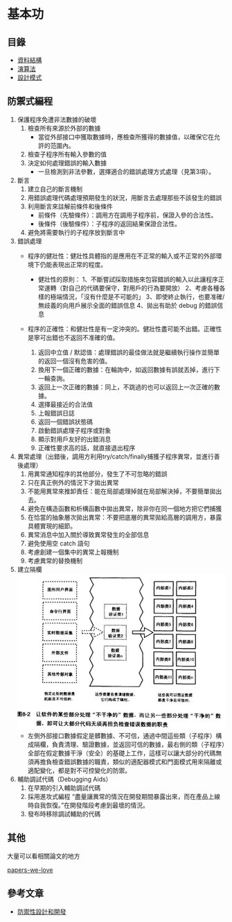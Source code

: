 # 基本功

## 目錄

* [資料結構](./資料結構.md)
* [演算法](./演算法.md)
* [設計模式](./設計模式.md)

## 防禦式編程

1. 保護程序免遭非法數據的破壞
    1. 檢查所有來源於外部的數據
        * 當從外部接口中獲取數據時，應檢查所獲得的數據值，以確保它在允許的范圍內。
    2. 檢查子程序所有輸入參數的值
    3. 決定如何處理錯誤的輸入數據
        * 一旦檢測到非法參數，選擇適合的錯誤處理方式處理（見第3項）。
2. 斷言
    1. 建立自己的斷言機制
    2. 用錯誤處理代碼處理預期發生的狀況，用斷言去處理那些不該發生的錯誤
    3. 利用斷言來註解前條件和後條件
        * 前條件（先驗條件）：調用方在調用子程序前，保證入參的合法性。
        * 後條件（後驗條件）：子程序的返回結果保證合法性。
    4. 避免將需要執行的子程序放到斷言中
3. 錯誤處理
    * 程序的健壯性：健壯性具體指的是應用在不正常的輸入或不正常的外部環境下仍能表現出正常的程度。
        * 健壯性的原則：
            1、不斷嘗試採取措施來包容錯誤的輸入以此讓程序正常運轉（對自己的代碼要保守，對用戶的行為要開放）
            2、考慮各種各樣的極端情況，「沒有什麼是不可能的」
            3、即使終止執行，也要准確/無歧義的向用戶展示全面的錯誤信息
            4、拋出有助於 debug 的錯誤信息

    * 程序的正確性：和健壯性是有一定沖突的。健壯性盡可能不出錯。正確性是寧可出錯也不返回不准確的值。
        1. 返回中立值 / 默認值：處理錯誤的最佳做法就是繼續執行操作並簡單的返回一個沒有危害的值。
        2. 換用下一個正確的數據：在輪詢中，如返回數據有誤就丟掉，進行下一輪查詢。
        3. 返回上一次正確的數據：同上，不跳過的也可以返回上一次正確的數據。
        4. 選擇最接近的合法值
        5. 上報錯誤日誌
        6. 返回一個錯誤狀態碼
        7. 啟動錯誤處理子程序或對象
        8. 顯示對用戶友好的出錯消息
        9. 正確性要求高的話，就直接退出程序
4. 異常處理（出錯後，調用方利用try/catch/finally捕獲子程序異常，並進行善後處理）
    1. 用異常通知程序的其他部分，發生了不可忽略的錯誤
    2. 只在真正例外的情況下才拋出異常
    3. 不能用異常來推卸責任：能在局部處理掉就在局部解決掉，不要簡單拋出去。
    4. 避免在構造函數和析構函數中拋出異常，除非你在同一個地方把它們捕獲
    5. 在恰當的抽象層次拋出異常：不要把底層的異常拋給高層的調用方，暴露具體實現的細節。
    6. 異常消息中加入關於導致異常發生的全部信息
    7. 避免使用空 catch 語句
    8. 考慮創建一個集中的異常上報機制
    9. 考慮異常的替換機制
5. 建立隔欄
    ![基本功-1](./images/基本功-1.png)
    * 左側外部接口數據假定是髒數據、不可信，通過中間這些類（子程序）構成隔欄，負責清理、驗證數據，並返回可信的數據，最右側的類（子程序）全部在假定數據干淨（安全）的基礎上工作，這樣可以讓大部分的代碼無須再擔負檢查錯誤數據的職責，類似的適配器模式和門面模式用來隔離或適配變化，都是對不可控變化的防禦。
6. 輔助調試代碼（Debugging Aids）
    1. 在早期的引入輔助調試代碼
    2. 採用進攻式編程
        “盡量讓異常的情況在開發期間暴露出來，而在產品上線時自我恢復。”在開發階段考慮到最壞的情況。
    3. 發布時移除調試輔助的代碼

## 其他

大量可以看相關論文的地方

[papers-we-love](https://github.com/papers-we-love/papers-we-love)

## 參考文章

* [防禦性設計和開發](https://mp.weixin.qq.com/s/G4pME9xFHdWnFckgytnofQ)
